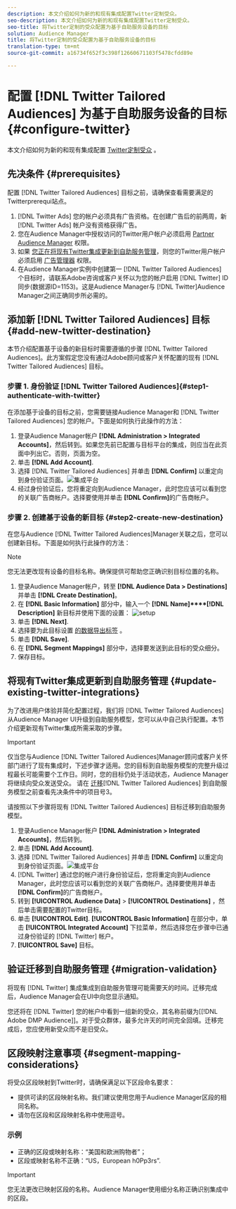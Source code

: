 ```yaml
---
description: 本文介绍如何为新的和现有集成配置Twitter定制受众。
seo-description: 本文介绍如何为新的和现有集成配置Twitter定制受众。
seo-title: 将Twitter定制的受众配置为基于自助服务设备的目标
solution: Audience Manager
title: 将Twitter定制的受众配置为基于自助服务设备的目标
translation-type: tm+mt
source-git-commit: a16734f652f3c398f12660671103f5478cfdd89e

---
```



# 配置 [!DNL Twitter Tailored Audiences] 为基于自助服务设备的目标 {#configure-twitter}

本文介绍如何为新的和现有集成配置 [Twitter定制受众](https://business.twitter.com/en/targeting/tailored-audiences.html) 。

## 先决条件 {#prerequisites}

配置 [!DNL Twitter Tailored Audiences] 目标之前，请确保查看需要满足的Twitterprerequi站点。

1. [!DNL Twitter Ads] 您的帐户必须具有广告资格。在创建广告后的前两周，新 [!DNL Twitter Ads] 帐户没有资格获得广告。
1. 您在Audience Manager中授权访问的Twitter用户帐户必须启用 [Partner Audience Manager](https://business.twitter.com/en/help/troubleshooting/multi-user-login-faq.html#accesslevels) 权限。
1. 如果 [您正在将现有Twitter集成更新到自助服务管理](#update-existing-twitter-integrations)，则您的Twitter用户帐户必须启用 [广告管理器](https://business.twitter.com/en/help/troubleshooting/multi-user-login-faq.html#accesslevels) 权限。
2. 在Audience Manager实例中创建第一 [!DNL Twitter Tailored Audiences] 个目标时，请联系Adobe咨询或客户关怀以为您的帐户启用 [!DNL Twitter] ID同步(数据源ID=1153)。这是Audience Manager与 [!DNL Twitter]Audience Manager之间正确同步所必需的。

## 添加新 [!DNL Twitter Tailored Audiences] 目标 {#add-new-twitter-destination}

本节介绍配置基于设备的新目标时需要遵循的步骤 [!DNL Twitter Tailored Audiences]。此方案假定您没有通过Adobe顾问或客户关怀配置的现有 [!DNL Twitter Tailored Audiences] 目标。

### 步骤 1. 身份验证 [!DNL Twitter Tailored Audiences]{#step1-authenticate-with-twitter}

在添加基于设备的目标之前，您需要链接Audience Manager和 [!DNL Twitter Tailored Audiences] 您的帐户。下面是如何执行此操作的方法：

1. 登录Audience Manager帐户 **[!DNL Administration > Integrated Accounts]**，然后转到。如果您先前已配置与目标平台的集成，则应当在此页面中列出它。否则，页面为空。
2. 单击 **[!DNL Add Account]**.
3. 选择 [!DNL Twitter Tailored Audiences] 并单击 **[!DNL Confirm]** 以重定向到身份验证页面。![集成平台](assets/dbd-integrated-platforms.png)
4. 经过身份验证后，您将重定向到Audience Manager，此时您应该可以看到您的关联广告商帐户。选择要使用并单击 **[!DNL Confirm]**&#x200B;的广告商帐户。

### 步骤 2. 创建基于设备的新目标 {#step2-create-new-destination}

在您与Audience [!DNL Twitter Tailored Audiences]Manager关联之后，您可以创建新目标。下面是如何执行此操作的方法：

>[!NOTE]
>
>您无法更改现有设备的目标名称。确保提供可帮助您正确识别目标位置的名称。

1. 登录Audience Manager帐户，转至 **[!DNL Audience Data > Destinations]**&#x200B;并单击 **[!DNL Create Destination]**。
2. 在 **[!DNL Basic Information]** 部分中，输入一个 **[!DNL Name]****[!DNL Description]** 新目标并使用下面的设置： ![setup](assets/dbd-new-basic.png)
3. 单击 **[!DNL Next]**.
4. 选择要为此目标设置 [的数据导出标签](/help/using/features/data-export-controls.md#controls-labels) 。
5. 单击 **[!DNL Save]**.
6. 在 **[!DNL Segment Mappings]** 部分中，选择要发送到此目标的受众细分。
7. 保存目标。

## 将现有Twitter集成更新到自助服务管理 {#update-existing-twitter-integrations}

为了改进用户体验并简化配置过程，我们将 [!DNL Twitter Tailored Audiences] 从Audience Manager UI升级到自助服务模型，您可以从中自己执行配置。本节介绍更新现有Twitter集成所需采取的步骤。

>[!IMPORTANT]
>
>仅当您与Audience [!DNL Twitter Tailored Audiences]Manager顾问或客户关怀部门进行了现有集成时，下述步骤才适用。您的目标到自助服务模型的完整升级过程最长可能需要个工作日。同时，您的目标仍处于活动状态，Audience Manager将继续向受众发送受众。
> 请在 [迁移](#prerequisites)[!DNL Twitter Tailored Audiences] 到自助服务模型之前查看先决条件中的项目号3。

请按照以下步骤将现有 [!DNL Twitter Tailored Audiences] 目标迁移到自助服务模型。

1. 登录Audience Manager帐户 **[!DNL Administration > Integrated Accounts]**，然后转到。
1. 单击 **[!DNL Add Account]**.
1. 选择 [!DNL Twitter Tailored Audiences] 并单击 **[!DNL Confirm]** 以重定向到身份验证页面。![集成平台](assets/dbd-integrated-platforms.png)
1. [!DNL Twitter] 通过您的帐户进行身份验证后，您将重定向到Audience Manager，此时您应该可以看到您的关联广告商帐户。选择要使用并单击 **[!DNL Confirm]**&#x200B;的广告商帐户。
1. 转到 **[!UICONTROL Audience Data]** &gt; **[!UICONTROL Destinations]** ，然后单击需要配置的Twitter目标。
1. 单击 **[!UICONTROL Edit]**. **[!UICONTROL Basic Information]** 在部分中，单击 **[!UICONTROL Integrated Account]** 下拉菜单，然后选择您在步骤中已通过身份验证的 [!DNL Twitter] 帐户。
1. **[!UICONTROL Save]** 目标。

## 验证迁移到自助服务管理 {#migration-validation}

将现有 [!DNL Twitter] 集成集成到自助服务管理可能需要天的时间。迁移完成后，Audience Manager会在UI中向您显示通知。

您还将在 [!DNL Twitter] 您的帐户中看到一组新的受众，其名称前缀为[[!DNL Adobe DMP Audience]]。对于受众群体，最多允许天的时间完全回填。迁移完成后，您应使用新受众而不是旧受众。

## 区段映射注意事项 {#segment-mapping-considerations}

将受众区段映射到Twitter时，请确保满足以下区段命名要求：

* 提供可读的区段映射名称。我们建议使用您用于Audience Manager区段的相同名称。
* 请勿在区段和区段映射名称中使用逗号。

### 示例

* 正确的区段或映射名称：“美国和欧洲购物者”；
* 区段或映射名称不正确：“US，European h0Pp3rs”.

>[!IMPORTANT]
>
>您无法更改已映射区段的名称。Audience Manager使用细分名称正确识别集成中的区段。

